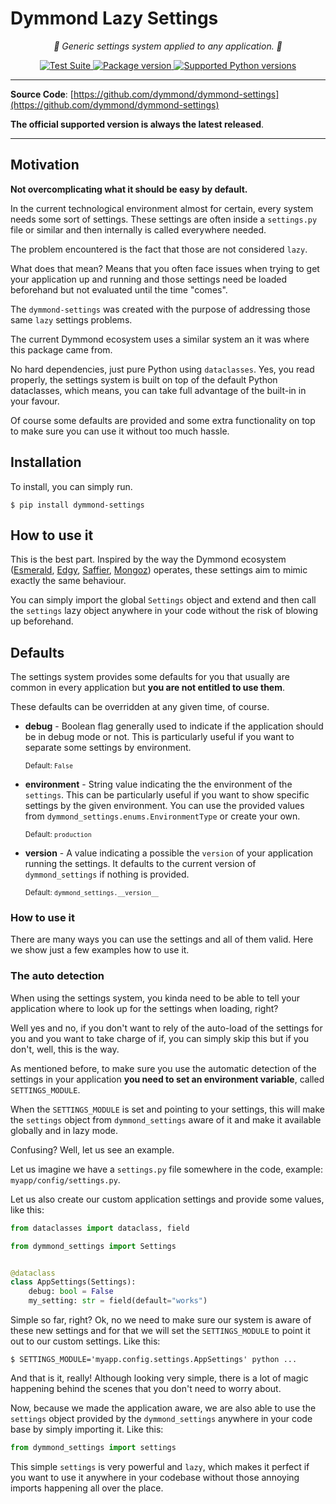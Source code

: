# Dymmond Lazy Settings

<p align="center">
    <em>🚀 Generic settings system applied to any application. 🚀</em>
</p>

<p align="center">
<a href="https://github.com/dymmond/dymmond-settings/workflows/Test%20Suite/badge.svg?event=push&branch=main" target="_blank">
    <img src="https://github.com/dymmond/dymmond-settings/workflows/Test%20Suite/badge.svg?event=push&branch=main" alt="Test Suite">
</a>

<a href="https://pypi.org/project/dymmond-settings" target="_blank">
    <img src="https://img.shields.io/pypi/v/dymmond-settings?color=%2334D058&label=pypi%20package" alt="Package version">
</a>

<a href="https://pypi.org/project/dymmond-settings" target="_blank">
    <img src="https://img.shields.io/pypi/pyversions/dymmond-settings.svg?color=%2334D058" alt="Supported Python versions">
</a>
</p>

---

**Source Code**: [https://github.com/dymmond/dymmond-settings](https://github.com/dymmond/dymmond-settings)

**The official supported version is always the latest released**.

---

## Motivation

**Not overcomplicating what it should be easy by default.**

In the current technological environment almost for certain, every system needs some sort of settings.
These settings are often inside a `settings.py` file or similar and then internally is called everywhere
needed.

The problem encountered is the fact that those are not considered `lazy`.

What does that mean? Means that you often face issues when trying to get your application up and running
and those settings need be loaded beforehand but not evaluated until the time "comes".

The `dymmond-settings` was created with the purpose of addressing those same `lazy` settings problems.

The current Dymmond ecosystem uses a similar system an it was where this package came from.

No hard dependencies, just pure Python using `dataclasses`. Yes, you read properly, the settings
system is built on top of the default Python dataclasses, which means, you can take full advantage
of the built-in in your favour.

Of course some defaults are provided and some extra functionality on top to make sure you can use
it without too much hassle.

## Installation

To install, you can simply run.

```shell
$ pip install dymmond-settings
```

## How to use it

This is the best part. Inspired by the way the Dymmond ecosystem
([Esmerald][esmerald], [Edgy][edgy], [Saffier][saffier], [Mongoz][mongoz]) operates, these settings
aim to mimic exactly the same behaviour.

You can simply import the global `Settings` object and extend and then call the `settings` lazy
object anywhere in your code without the risk of blowing up beforehand.

## Defaults

The settings system provides some defaults for you that usually are common in every application
but **you are not entitled to use them**.

These defaults can be overridden at any given time, of course.

* **debug** - Boolean flag generally used to indicate if the application should be in debug mode
or not. This is particularly useful if you want to separate some settings by environment.

    <sup>Default: `False`</sup>

* **environment** - String value indicating the the environment of the `settings`. This can be
particularly useful if you want to show specific settings by the given environment. You can use
the provided values from `dymmond_settings.enums.EnvironmentType` or create your own.

    <sup>Default: `production`</sup>

* **version** - A value indicating a possible the `version` of your application running the settings.
It defaults to the current version of `dymmond_settings` if nothing is provided.

    <sup>Default: `dymmond_settings.__version__`</sup>

### How to use it

There are many ways you can use the settings and all of them valid. Here we show just a few examples
how to use it.

### The auto detection

When using the settings system, you kinda need to be able to tell your application where to look up
for the settings when loading, right?

Well yes and no, if you don't want to rely of the auto-load
of the settings for you and you want to take charge of if, you can simply skip this but if you don't,
well, this is the way.

As mentioned before, to make sure you use the automatic detection of the settings in your application
**you need to set an environment variable**, called `SETTINGS_MODULE`.

When the `SETTINGS_MODULE` is set and pointing to your settings, this will make the `settings`
object from `dymmond_settings` aware of it and make it available globally and in lazy mode.

Confusing? Well, let us see an example.

Let us imagine we have a `settings.py` file somewhere in the code, example: `myapp/config/settings.py`.

Let us also create our custom application settings and provide some values, like this:

```python
from dataclasses import dataclass, field

from dymmond_settings import Settings


@dataclass
class AppSettings(Settings):
    debug: bool = False
    my_setting: str = field(default="works")
```

Simple so far, right? Ok, no we need to make sure our system is aware of these new settings and for
that we will set the `SETTINGS_MODULE` to point it out to our custom settings. Like this:

```shell
$ SETTINGS_MODULE='myapp.config.settings.AppSettings' python ...
```

And that is it, really! Although looking very simple, there is a lot of magic happening behind the scenes
that you don't need to worry about.

Now, because we made the application aware, we are also able to use the `settings` object provided
by the `dymmond_settings` anywhere in your code base by simply importing it. Like this:

```python
from dymmond_settings import settings
```

This simple `settings` is very powerful and `lazy`, which makes it perfect if you want to use it
anywhere in your codebase without those annoying imports happening all over the place.

[esmerald]: https://esmerald.dev
[edgy]: https://edgy.tarsild.io
[saffier]: https://saffier.tarsild.io
[mongoz]: https://mongoz.tarsild.io

